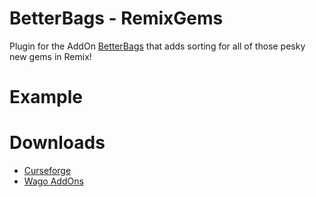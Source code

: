 # BetterBags - RemixGems

Plugin for the AddOn [BetterBags](https://www.curseforge.com/wow/addons/better-bags) that adds sorting for all of those pesky new gems in Remix!

# Example

# Downloads

- [Curseforge]()
- [Wago AddOns]()
